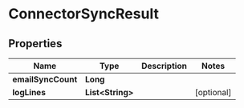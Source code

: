 

# ConnectorSyncResult

## Properties

Name | Type | Description | Notes
------------ | ------------- | ------------- | -------------
**emailSyncCount** | **Long** |  | 
**logLines** | **List&lt;String&gt;** |  |  [optional]



